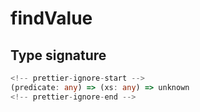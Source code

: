 # findValue

## Type signature

```typescript
<!-- prettier-ignore-start -->
(predicate: any) => (xs: any) => unknown
<!-- prettier-ignore-end -->
```
